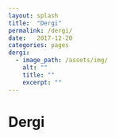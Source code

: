 ```yaml
---
layout: splash
title:  "Dergi"
permalink: /dergi/
date:   2017-12-20
categories: pages
dergi:
  - image_path: /assets/img/
    alt: ""
    title: ""
    excerpt: ""
---
```


Dergi
=====
